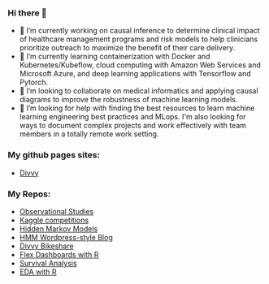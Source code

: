 ### Hi there 👋

- 🔭 I’m currently working on causal inference to determine clinical impact of healthcare management programs and risk models to help clinicians prioritize outreach to maximize the benefit of their care delivery.
- 🌱 I’m currently learning containerization with Docker and Kubernetes/Kubeflow, cloud computing with Amazon Web Services and Microsoft Azure, and deep learning applications with Tensorflow and Pytorch.
- 👯 I’m looking to collaborate on medical informatics and applying causal diagrams to improve the robustness of machine learning models.
- 🤔 I’m looking for help with finding the best resources to learn machine learning engineering best practices and MLops. I'm also looking for ways to document complex projects and work effectively with team members in a totally remote work setting.


### My github pages sites:
- [Divvy](https://zacklarsen.github.io/flex_master/Divvy_dashboard.html)


### My Repos:
- [Observational Studies](https://github.com/ZackLarsen/Observational_studies)
- [Kaggle competitions](https://github.com/ZackLarsen/kaggle)
- [Hidden Markov Models](https://github.com/ZackLarsen/hmm)
- [HMM Wordpress-style Blog](https://zacklarsen.github.io/hmm/)
- [Divvy Bikeshare](https://zacklarsen.github.io/divvy/)
- [Flex Dashboards with R](https://zacklarsen.github.io/flex/)
- [Survival Analysis](https://github.com/ZackLarsen/survival)
- [EDA with R](https://github.com/ZackLarsen/EDA_R)

<!--
**ZackLarsen/ZackLarsen** is a ✨ _special_ ✨ repository because its `README.md` (this file) appears on your GitHub profile.

Here are some ideas to get you started:

- 🔭 I’m currently working on ...
- 🌱 I’m currently learning ...
- 👯 I’m looking to collaborate on ...
- 🤔 I’m looking for help with ...
- 💬 Ask me about ...
- 📫 How to reach me: ...
- 😄 Pronouns: ...
- ⚡ Fun fact: ...
-->
